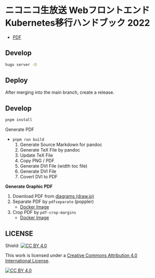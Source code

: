 # ニコニコ生放送 Webフロントエンド Kubernetes移行ハンドブック 2022

* [PDF](https://github.com/dwango/nicolive-kubernetes-migration-handbook-2022/raw/main/tex-workspace/article.pdf)

## Develop

```bash
hugo server -D
```

## Deploy

After merging into the main branch, create a release.

## Develop

```bash
pnpm install
```

Generate PDF

* `pnpm run build`
  1. Generate Source Markdown for pandoc
  2. Generate TeX File by pandoc
  3. Update TeX File
  4. Copy PNG / PDF
  5. Generate DVI File (width toc file)
  6. Generate DVI File
  7. Covert DVI to PDF

**Generate Graphic PDF**

1. Download PDF from [diagrams (draw.io)](https://app.diagrams.net/)
2. Separate PDF by `pdfseparate` (poppler)
   * [Docker Image](https://hub.docker.com/r/minidocks/poppler)
3. Crop PDF by `pdf-crop-margins`
   * [Docker Image](https://github.com/Himenon/pdfCropMargins-docker/pkgs/container/pdf-crop-margins)

## LICENSE

Shield: [![CC BY 4.0][cc-by-shield]][cc-by]

This work is licensed under a
[Creative Commons Attribution 4.0 International License][cc-by].

[![CC BY 4.0][cc-by-image]][cc-by]

[cc-by]: http://creativecommons.org/licenses/by/4.0/
[cc-by-image]: https://i.creativecommons.org/l/by/4.0/88x31.png
[cc-by-shield]: https://img.shields.io/badge/License-CC%20BY%204.0-lightgrey.svg
